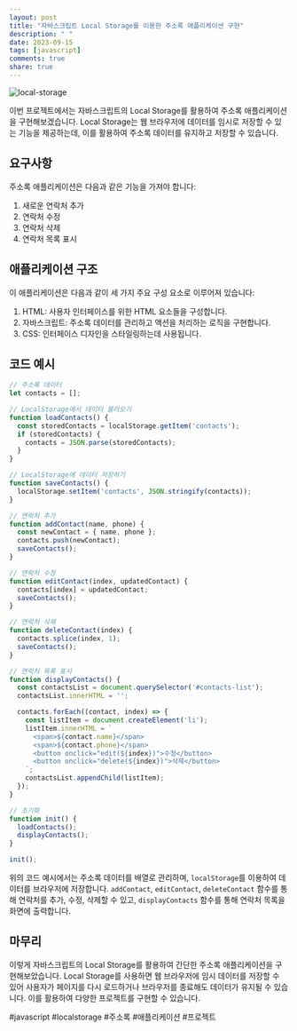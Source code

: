 ```yaml
---
layout: post
title: "자바스크립트 Local Storage를 이용한 주소록 애플리케이션 구현"
description: " "
date: 2023-09-15
tags: [javascript]
comments: true
share: true
---
```


![local-storage](https://www.example.com/images/local-storage.jpg)

이번 프로젝트에서는 자바스크립트의 Local Storage를 활용하여 주소록 애플리케이션을 구현해보겠습니다. Local Storage는 웹 브라우저에 데이터를 임시로 저장할 수 있는 기능을 제공하는데, 이를 활용하여 주소록 데이터를 유지하고 저장할 수 있습니다.

## 요구사항

주소록 애플리케이션은 다음과 같은 기능을 가져야 합니다:
1. 새로운 연락처 추가
2. 연락처 수정
3. 연락처 삭제
4. 연락처 목록 표시

## 애플리케이션 구조

이 애플리케이션은 다음과 같이 세 가지 주요 구성 요소로 이루어져 있습니다:
1. HTML: 사용자 인터페이스를 위한 HTML 요소들을 구성합니다.
2. 자바스크립트: 주소록 데이터를 관리하고 액션을 처리하는 로직을 구현합니다.
3. CSS: 인터페이스 디자인을 스타일링하는데 사용됩니다.

## 코드 예시

```javascript
// 주소록 데이터
let contacts = [];

// LocalStorage에서 데이터 불러오기
function loadContacts() {
  const storedContacts = localStorage.getItem('contacts');
  if (storedContacts) {
    contacts = JSON.parse(storedContacts);
  }
}

// LocalStorage에 데이터 저장하기
function saveContacts() {
  localStorage.setItem('contacts', JSON.stringify(contacts));
}

// 연락처 추가
function addContact(name, phone) {
  const newContact = { name, phone };
  contacts.push(newContact);
  saveContacts();
}

// 연락처 수정
function editContact(index, updatedContact) {
  contacts[index] = updatedContact;
  saveContacts();
}

// 연락처 삭제
function deleteContact(index) {
  contacts.splice(index, 1);
  saveContacts();
}

// 연락처 목록 표시
function displayContacts() {
  const contactsList = document.querySelector('#contacts-list');
  contactsList.innerHTML = '';

  contacts.forEach((contact, index) => {
    const listItem = document.createElement('li');
    listItem.innerHTML = `
      <span>${contact.name}</span>
      <span>${contact.phone}</span>
      <button onclick="edit(${index})">수정</button>
      <button onclick="delete(${index})">삭제</button>
    `;
    contactsList.appendChild(listItem);
  });
}

// 초기화
function init() {
  loadContacts();
  displayContacts();
}

init();
```

위의 코드 예시에서는 주소록 데이터를 배열로 관리하며, `localStorage`를 이용하여 데이터를 브라우저에 저장합니다. `addContact`, `editContact`, `deleteContact` 함수를 통해 연락처를 추가, 수정, 삭제할 수 있고, `displayContacts` 함수를 통해 연락처 목록을 화면에 출력합니다.

## 마무리

이렇게 자바스크립트의 Local Storage를 활용하여 간단한 주소록 애플리케이션을 구현해보았습니다. Local Storage를 사용하면 웹 브라우저에 임시 데이터를 저장할 수 있어 사용자가 페이지를 다시 로드하거나 브라우저를 종료해도 데이터가 유지될 수 있습니다. 이를 활용하여 다양한 프로젝트를 구현할 수 있습니다.

#javascript #localstorage #주소록 #애플리케이션 #프로젝트